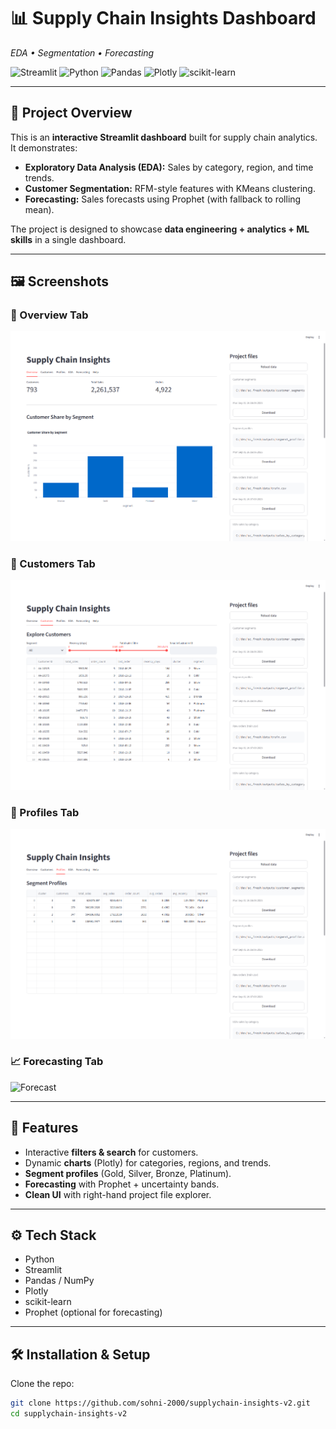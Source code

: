 # 📊 Supply Chain Insights Dashboard  
*EDA • Segmentation • Forecasting*

![Streamlit](https://img.shields.io/badge/Streamlit-1.37.0-FF4B4B?logo=streamlit&logoColor=white)
![Python](https://img.shields.io/badge/Python-3.10-blue?logo=python&logoColor=white)
![Pandas](https://img.shields.io/badge/Pandas-2.2.2-150458?logo=pandas&logoColor=white)
![Plotly](https://img.shields.io/badge/Plotly-5.22.0-3F4F75?logo=plotly&logoColor=white)
![scikit-learn](https://img.shields.io/badge/scikit--learn-1.5.1-F7931E?logo=scikit-learn&logoColor=white)

---

## 📌 Project Overview
This is an **interactive Streamlit dashboard** built for supply chain analytics.  
It demonstrates:
- **Exploratory Data Analysis (EDA):** Sales by category, region, and time trends.  
- **Customer Segmentation:** RFM-style features with KMeans clustering.  
- **Forecasting:** Sales forecasts using Prophet (with fallback to rolling mean).  

The project is designed to showcase **data engineering + analytics + ML skills** in a single dashboard.

---

## 🖼️ Screenshots

### 🔎 Overview Tab
![Overview](screenshots/overview.png)

### 👥 Customers Tab
![Customers](screenshots/customers.png)

### 📂 Profiles Tab
![Profiles](screenshots/profiles.png)

### 📈 Forecasting Tab
![Forecast](screenshots/forecast.png)



---

## 🚀 Features
- Interactive **filters & search** for customers.  
- Dynamic **charts** (Plotly) for categories, regions, and trends.  
- **Segment profiles** (Gold, Silver, Bronze, Platinum).  
- **Forecasting** with Prophet + uncertainty bands.  
- **Clean UI** with right-hand project file explorer.  

---

## ⚙️ Tech Stack
- Python  
- Streamlit  
- Pandas / NumPy  
- Plotly  
- scikit-learn  
- Prophet (optional for forecasting)  

---

## 🛠️ Installation & Setup

Clone the repo:
```bash
git clone https://github.com/sohni-2000/supplychain-insights-v2.git
cd supplychain-insights-v2

